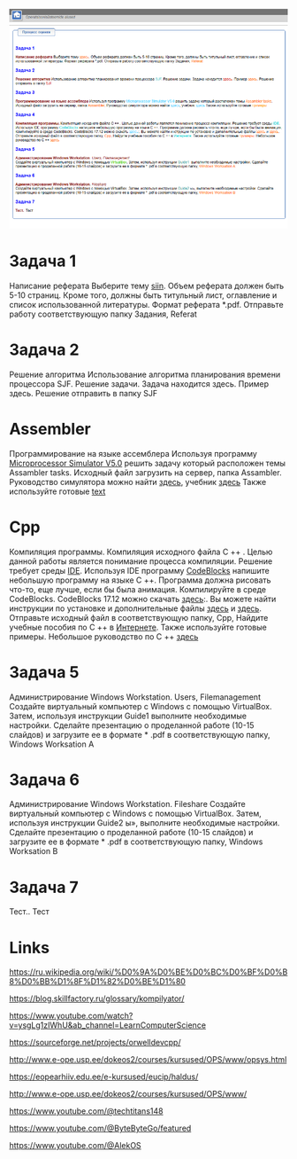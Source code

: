 ![alt text](_rsrc/image.png)



# Задача 1
Написание pеферата Выберите тему [siin](_rsrc/Assambler_tasks_vk.xlsx). Объем реферата должен быть 5-10 страниц. Кроме того, должны быть титульный лист, оглавление и список использованной литературы. Формат реферата *.pdf. Отправьте работу соответствующую папку Задания, Referat


# Задача 2
Решение алгоритма Использование алгоритма планирования времени процессора SJF. Решение задачи. Задача находится здесь. Пример здесь. Решение отправить в папку SJF

# Assembler

Программирование на языке ассемблера Используя программу [Microprocessor Simulator V5.0](http://www.e-ope.usp.ee/public/smz32v50.zip) 
решить задачу который расположен темы Assambler tasks. 
Исходный файл загрузить на сервер, папка Assambler. 
Руководство симулятора можно найти [здесь](_rsrc/sms32v50_lyhi.pdf), учебник [здесь](_rsrc/fel15E330.pdf) 
Также используйте готовые [text](_rsrc/examples)

# Cpp

Компиляция программы. Компиляция исходного файла C ++ . 
Целью данной работы является понимание процесса компиляции. 
Решение требует среды [IDE](https://ru.wikipedia.org/wiki/%D0%98%D0%BD%D1%82%D0%B5%D0%B3%D1%80%D0%B8%D1%80%D0%BE%D0%B2%D0%B0%D0%BD%D0%BD%D0%B0%D1%8F_%D1%81%D1%80%D0%B5%D0%B4%D0%B0_%D1%80%D0%B0%D0%B7%D1%80%D0%B0%D0%B1%D0%BE%D1%82%D0%BA%D0%B8). 
Используя IDE программу [CodeBlocks](https://www.codeblocks.org/) напишите небольшую программу на языке C ++. 
Программа должна рисовать что-то, еще лучше, если бы была анимация. 
Компилируйте в среде CodeBlocks. CodeBlocks 17.12 можно скачать [здесь](_rsrc/codeblocks-17.12mingw-nosetup.zip):.
Вы можете найти инструкции по установке и дополнительные файлы [здесь](_rsrc/CodeBlocks_use_ing.pdf) и [здесь](_rsrc/codeblocks_b.zip). 
Отправьте исходный файл в соответствующую папку, Cpp, Найдите учебные пособия по C ++ в [Интернете](http://kpolyakov.spb.ru/school/c.htm). 
Также используйте готовые примеры. Небольшое руководство по C ++ [здесь](_rsrc/Cpp_vk_3.pdf)

# Задача 5
Администрирование Windows Workstation. Users, Filemanagement
Создайте виртуальный компьютер с Windows с помощью VirtualBox. Затем, используя инструкции Guide1  выполните необходимые настройки. Сделайте презентацию о проделанной работе (10-15 слайдов) и загрузите ее в формате * .pdf в соответствующую папку, Windows Worksation A

# Задача 6
Администрирование Windows Workstation. Fileshare
Создайте виртуальный компьютер с Windows с помощью VirtualBox. Затем, используя инструкции Guide2 ы», выполните необходимые настройки. Сделайте презентацию о проделанной работе (10-15 слайдов) и загрузите ее в формате * .pdf в соответствующую папку, Windows Worksation B

# Задача 7
Тест.. Тест

# Links
https://ru.wikipedia.org/wiki/%D0%9A%D0%BE%D0%BC%D0%BF%D0%B8%D0%BB%D1%8F%D1%82%D0%BE%D1%80

https://blog.skillfactory.ru/glossary/kompilyator/

https://www.youtube.com/watch?v=ysgLg1zIWhU&ab_channel=LearnComputerScience

https://sourceforge.net/projects/orwelldevcpp/

http://www.e-ope.usp.ee/dokeos2/courses/kursused/OPS/www/opsys.html

https://eopearhiiv.edu.ee/e-kursused/eucip/haldus/

http://www.e-ope.usp.ee/dokeos2/courses/kursused/OPS/www/


https://www.youtube.com/@techtitans148

https://www.youtube.com/@ByteByteGo/featured

https://www.youtube.com/@AlekOS

